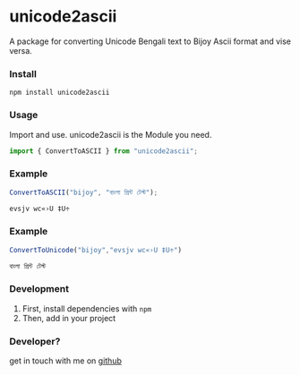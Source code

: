 # unicode2ascii

A package for converting Unicode Bengali text to Bijoy Ascii format and vise versa.

### Install

```
npm install unicode2ascii
```

### Usage

Import and use. unicode2ascii is the Module you need.

```javascript
import { ConvertToASCII } from "unicode2ascii";
```

### Example

```javascript
ConvertToASCII("bijoy", "বাংলা প্রিন্ট টেস্ট");
```

```javascript
evsjv wc«›U ‡U÷
```

### Example

```javascript
ConvertToUnicode("bijoy","evsjv wc«›U ‡U÷")
```

```javascript
বাংলা প্রিন্ট টেস্ট
```

### Development

1. First, install dependencies with `npm`
2. Then, add in your project

### Developer?

get in touch with me on [github](https://github.com/nayeem-bd)

